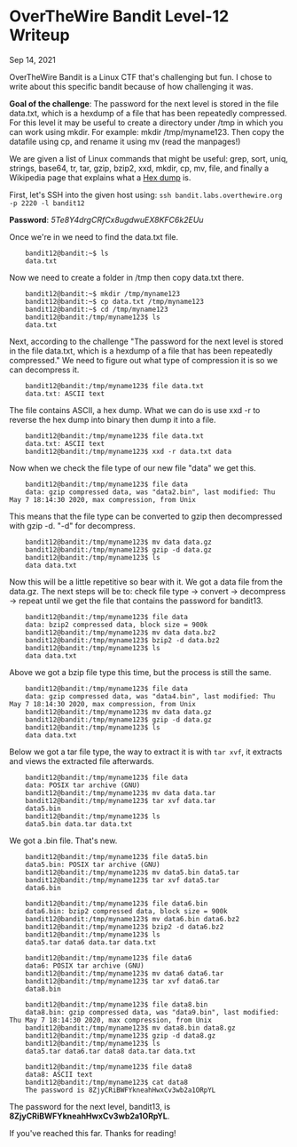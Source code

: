OverTheWire Bandit Level-12 Writeup
===================================

Sep 14, 2021

OverTheWire Bandit is a Linux CTF that's challenging but fun. I chose to write about this specific bandit because of how challenging it was.

**Goal of the challenge**:
The password for the next level is stored in the file data.txt, which is a hexdump of a file that has been repeatedly compressed. For this level it may be useful to create a directory under /tmp in which you can work using mkdir. For example: mkdir /tmp/myname123. Then copy the datafile using cp, and rename it using mv (read the manpages!)

We are given a list of Linux commands that might be useful:
grep, sort, uniq, strings, base64, tr, tar, gzip, bzip2, xxd, mkdir, cp, mv, file, and finally a Wikipedia page that explains what a [Hex dump](https://en.wikipedia.org/wiki/Hex_dump) is.

First, let's SSH into the given host using:
`ssh bandit.labs.overthewire.org -p 2220 -l bandit12`

**Password**: _5Te8Y4drgCRfCx8ugdwuEX8KFC6k2EUu_

Once we're in we need to find the data.txt file.

```
    bandit12@bandit:~$ ls
    data.txt
```

Now we need to create a folder in /tmp then copy data.txt there.

```
    bandit12@bandit:~$ mkdir /tmp/myname123
    bandit12@bandit:~$ cp data.txt /tmp/myname123
    bandit12@bandit:~$ cd /tmp/myname123
    bandit12@bandit:/tmp/myname123$ ls
    data.txt
```

Next, according to the challenge "The password for the next level is stored in the file data.txt, which is a hexdump of a file that has been repeatedly compressed." We need to figure out what type of compression it is so we can decompress it.

```
    bandit12@bandit:/tmp/myname123$ file data.txt
    data.txt: ASCII text
```

The file contains ASCII, a hex dump. What we can do is use xxd -r to reverse the hex dump into binary then dump it into a file.

```
    bandit12@bandit:/tmp/myname123$ file data.txt
    data.txt: ASCII text
    bandit12@bandit:/tmp/myname123$ xxd -r data.txt data
```

Now when we check the file type of our new file "data" we get this.

```
    bandit12@bandit:/tmp/myname123$ file data
    data: gzip compressed data, was "data2.bin", last modified: Thu May 7 18:14:30 2020, max compression, from Unix
```

This means that the file type can be converted to gzip then decompressed with gzip -d. "-d" for decompress.

```
    bandit12@bandit:/tmp/myname123$ mv data data.gz
    bandit12@bandit:/tmp/myname123$ gzip -d data.gz
    bandit12@bandit:/tmp/myname123$ ls
    data data.txt
```

Now this will be a little repetitive so bear with it. We got a data file from the data.gz. The next steps will be to: check file type -> convert -> decompress -> repeat until we get the file that contains the password for bandit13.

```
    bandit12@bandit:/tmp/myname123$ file data
    data: bzip2 compressed data, block size = 900k
    bandit12@bandit:/tmp/myname123$ mv data data.bz2
    bandit12@bandit:/tmp/myname123$ bzip2 -d data.bz2
    bandit12@bandit:/tmp/myname123$ ls
    data data.txt
```

Above we got a bzip file type this time, but the process is still the same.

```
    bandit12@bandit:/tmp/myname123$ file data
    data: gzip compressed data, was "data4.bin", last modified: Thu May 7 18:14:30 2020, max compression, from Unix
    bandit12@bandit:/tmp/myname123$ mv data data.gz
    bandit12@bandit:/tmp/myname123$ gzip -d data.gz
    bandit12@bandit:/tmp/myname123$ ls
    data data.txt
```

Below we got a tar file type, the way to extract it is with `tar xvf`, it extracts and views the extracted file afterwards.

```
    bandit12@bandit:/tmp/myname123$ file data
    data: POSIX tar archive (GNU)
    bandit12@bandit:/tmp/myname123$ mv data data.tar
    bandit12@bandit:/tmp/myname123$ tar xvf data.tar
    data5.bin
    bandit12@bandit:/tmp/myname123$ ls
    data5.bin data.tar data.txt
```

We got a .bin file. That's new.

```
    bandit12@bandit:/tmp/myname123$ file data5.bin
    data5.bin: POSIX tar archive (GNU)
    bandit12@bandit:/tmp/myname123$ mv data5.bin data5.tar
    bandit12@bandit:/tmp/myname123$ tar xvf data5.tar
    data6.bin
```



```
    bandit12@bandit:/tmp/myname123$ file data6.bin
    data6.bin: bzip2 compressed data, block size = 900k
    bandit12@bandit:/tmp/myname123$ mv data6.bin data6.bz2
    bandit12@bandit:/tmp/myname123$ bzip2 -d data6.bz2
    bandit12@bandit:/tmp/myname123$ ls
    data5.tar data6 data.tar data.txt
```



```
    bandit12@bandit:/tmp/myname123$ file data6
    data6: POSIX tar archive (GNU)
    bandit12@bandit:/tmp/myname123$ mv data6 data6.tar
    bandit12@bandit:/tmp/myname123$ tar xvf data6.tar
    data8.bin
```



```
    bandit12@bandit:/tmp/myname123$ file data8.bin
    data8.bin: gzip compressed data, was "data9.bin", last modified: Thu May 7 18:14:30 2020, max compression, from Unix
    bandit12@bandit:/tmp/myname123$ mv data8.bin data8.gz
    bandit12@bandit:/tmp/myname123$ gzip -d data8.gz
    bandit12@bandit:/tmp/myname123$ ls
    data5.tar data6.tar data8 data.tar data.txt
```



```
    bandit12@bandit:/tmp/myname123$ file data8
    data8: ASCII text
    bandit12@bandit:/tmp/myname123$ cat data8
    The password is 8ZjyCRiBWFYkneahHwxCv3wb2a1ORpYL
```

The password for the next level, bandit13, is **8ZjyCRiBWFYkneahHwxCv3wb2a1ORpYL**.

If you've reached this far. Thanks for reading!
